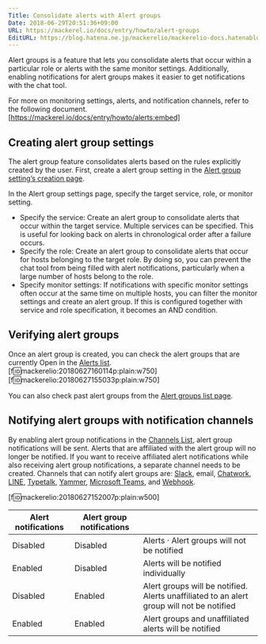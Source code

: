 ```yaml
---
Title: Consolidate alerts with Alert groups
Date: 2018-06-29T20:51:36+09:00
URL: https://mackerel.io/docs/entry/howto/alert-groups
EditURL: https://blog.hatena.ne.jp/mackerelio/mackerelio-docs.hatenablog.mackerel.io/atom/entry/10257846132596404203
---
```


Alert groups is a feature that lets you consolidate alerts that occur within a particular role or alerts with the same monitor settings.
Additionally, enabling notifications for alert groups makes it easier to get notifications with the chat tool.



For more on monitoring settings, alerts, and notification channels, refer to the following document.
[https://mackerel.io/docs/entry/howto/alerts:embed]


## Creating alert group settings
The alert group feature consolidates alerts based on the rules explicitly created by the user.
First, create a alert group setting in the [Alert group setting’s creation page](https://mackerel.io/my/alert-group-settings/-/create).

In the Alert group settings page, specify the target service, role, or monitor setting.

- Specify the service: Create an alert group to consolidate alerts that occur within the target service. Multiple services can be specified. This is useful for looking back on alerts in chronological order after a failure occurs.
- Specify the role: Create an alert group to consolidate alerts that occur for hosts belonging to the target role. By doing so, you can prevent the chat tool from being filled with alert notifications, particularly when a large number of hosts belong to the role.
- Specify monitor settings: If notifications with specific monitor settings often occur at the same time on multiple hosts, you can filter the monitor settings and create an alert group. If this is configured together with service and role specification, it becomes an AND condition.

## Verifying alert groups
Once an alert group is created, you can check the alert groups that are currently Open in the [Alerts list](https://mackerel.io/my/alerts).
[f:id:mackerelio:20180627160114p:plain:w750]
[f:id:mackerelio:20180627155033p:plain:w750]

You can also check past alert groups from the [Alert groups list page](https://mackerel.io/my/alert-groups).

## Notifying alert groups with notification channels
By enabling alert group notifications in the [Channels List](https://mackerel.io/my/channels), alert group notifications will be sent.
Alerts that are affiliated with the alert group will no longer be notified.
If you want to receive affiliated alert notifications while also receiving alert group notifications, a separate channel needs to be created.
Channels that can notify alert groups are: [Slack](https://mackerel.io/docs/entry/howto/alerts/slack), email, [Chatwork](https://mackerel.io/docs/entry/howto/alerts/chatwork), [LINE](https://mackerel.io/docs/entry/howto/alerts/line), [Typetalk](https://mackerel.io/docs/entry/howto/alerts/typetalk), [Yammer](https://mackerel.io/docs/entry/howto/alerts/yammer), [Microsoft Teams](https://mackerel.io/docs/entry/howto/alerts/microsoft-teams), and [Webhook](https://mackerel.io/docs/entry/howto/alerts/webhook).

[f:id:mackerelio:20180627152007p:plain:w500]

| Alert notifications | Alert group notifications |                                                                                    |
| ------------ | -------------------- | ---------------------------------------------------------------------------------- |
| Disabled          | Disabled                  | Alerts · Alert groups will not be notified                                         |
| Enabled         | Disabled                  | Alerts will be notified individually                                                       |
| Disabled          | Enabled                 | Alert groups will be notified. Alerts unaffiliated to an alert group will not be notified |
| Enabled         | Enabled                 | Alert groups and unaffiliated alerts will be notified               |

